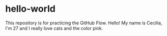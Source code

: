# hello-world
This repository is for practicing the GitHub Flow. Hello! My name is Cecilia, I'm 27 and I really love cats and the color pink.

